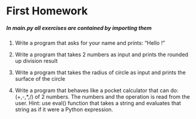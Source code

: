 # First Homework

##### In main.py all exercises are contained by importing them

1) Write a program that asks for your name and prints: “Hello <name>!”

2) Write a program that takes 2 numbers as input and prints the 
   rounded up division result

3) Write a program that takes the radius of circle as input and
   prints the surface of the circle

4) Write a program that behaves like a pocket calculator that
   can do: (+,-,*,/) of 2 numbers. The numbers and the operation 
   is read from the user. Hint: use eval() function that takes a 
   string and evaluates that string as if it were a Python expression.
